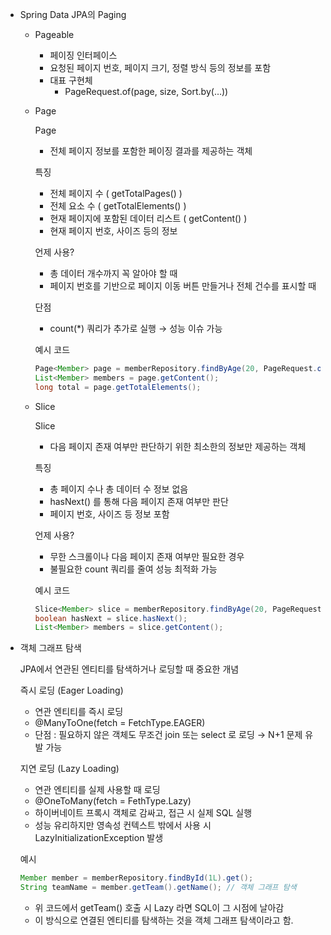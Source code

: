 - Spring Data JPA의 Paging
    - Pageable
        - 페이징 인터페이스
        - 요청된 페이지 번호, 페이지 크기, 정렬 방식 등의 정보를 포함
        - 대표 구현체
            - PageRequest.of(page, size, Sort.by(…))

    - Page

      Page<T>

        - 전체 페이지 정보를 포함한 페이징 결과를 제공하는 객체

      특징

        - 전체 페이지 수 ( getTotalPages() )
        - 전체 요소 수 ( getTotalElements() )
        - 현재 페이지에 포함된 데이터 리스트 ( getContent() )
        - 현재 페이지 번호, 사이즈 등의 정보

      언제 사용?

        - 총 데이터 개수까지 꼭 알아야 할 때
        - 페이지 번호를 기반으로 페이지 이동 버튼 만들거나 전체 건수를 표시할 때

      단점

        - count(*) 쿼리가 추가로 실행 → 성능 이슈 가능

      예시 코드

        ```java
        Page<Member> page = memberRepository.findByAge(20, PageRequest.of(0, 10));
        List<Member> members = page.getContent();
        long total = page.getTotalElements();
        ```

    - Slice

      Slice<T>

        - 다음 페이지 존재 여부만 판단하기 위한 최소한의 정보만 제공하는 객체

      특징

        - 총 페이지 수나 총 데이터 수 정보 없음
        - hasNext() 를 통해 다음 페이지 존재 여부만 판단
        - 페이지 번호, 사이즈 등 정보 포함

      언제 사용?

        - 무한 스크롤이나 다음 페이지 존재 여부만 필요한 경우
        - 불필요한 count 쿼리를 줄여 성능 최적화 가능

      예시 코드

        ```java
        Slice<Member> slice = memberRepository.findByAge(20, PageRequest.of(0, 10));
        boolean hasNext = slice.hasNext();
        List<Member> members = slice.getContent();
        ```

- 객체 그래프 탐색

  JPA에서 연관된 엔티티를 탐색하거나 로딩할 때 중요한 개념

  즉시 로딩 (Eager Loading)

    - 연관 엔티티를 즉시 로딩
    - @ManyToOne(fetch = FetchType.EAGER)
    - 단점 : 필요하지 않은 객체도 무조건 join 또는 select 로 로딩 → N+1 문제 유발 가능

  지연 로딩 (Lazy Loading)

    - 연관 엔티티를 실제 사용할 때 로딩
    - @OneToMany(fetch = FethType.Lazy)
    - 하이버네이트 프록시 객체로 감싸고, 접근 시 실제 SQL 실행
    - 성능 유리하지만 영속성 컨텍스트 밖에서 사용 시 LazyInitializationException 발생

  예시

    ```java
    Member member = memberRepository.findById(1L).get();
    String teamName = member.getTeam().getName(); // 객체 그래프 탐색
    ```

    - 위 코드에서 getTeam() 호출 시 Lazy 라면 SQL이 그 시점에 날아감
    - 이 방식으로 연결된 엔티티를 탐색하는 것을 객체 그래프 탐색이라고 함.